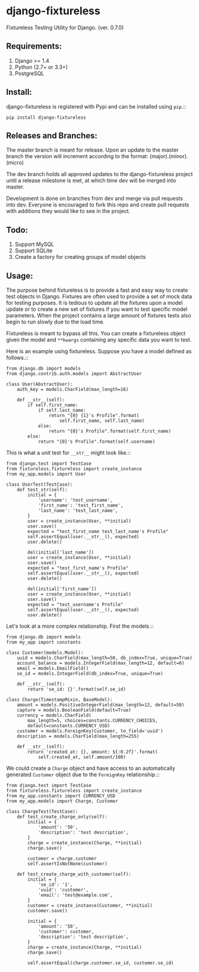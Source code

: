 django-fixtureless
====================

Fixtureless Testing Utility for Django.  (ver. 0.7.0)

Requirements:
-----------------

1. Django >= 1.4
2. Python (2.7+ or 3.3+)
3. PostgreSQL

Install:
-----------------

django-fixtureless is registered with Pypi and can be installed using `pip`.::

    pip install django-fixtureless


Releases and Branches:
-----------------

The master branch is meant for release.  Upon an update to the master branch the version will increment
according to the format: (major).(minor).(micro)

The dev branch holds all approved updates to the django-fixtureless project until a release milestone is met,
at which time dev will be merged into master.

Development is done on branches from dev and merge via pull requests into dev.  Everyone is encouraged to
fork this repo and create pull requests with additions they would like to see in the project.


Todo:
-----------------

1. Support MySQL
2. Support SQLite
3. Create a factory for creating groups of model objects


Usage:
-----------------

The purpose behind fixtureless is to provide a fast and easy way to create test objects in Django.  Fixtures are
often used to provide a set of mock data for testing purposes.  It is tedious to update all the fixtures upon a
model update or to create a new set of fixtures if you want to test specific model parameters.  When the
project contains a large amount of fixtures tests also begin to run slowly due to the load time.

Fixtureless is meant to bypass all this.  You can create a fixtureless object given the model and `**kwargs`
containing any specific data you want to test.

Here is an example using fixtureless.  Suppose you have a model defined as follows.::

    from django.db import models
    from django.contrib.auth.models import AbstractUser

    class User(AbstractUser):
        auth_key = models.CharField(max_length=16)
    
        def __str__(self):
            if self.first_name:
                if self.last_name:
                    return "{0} {1}'s Profile".format(
                        self.first_name, self.last_name)
                else:
                    return "{0}'s Profile".format(self.first_name)
            else:
                return "{0}'s Profile".format(self.username)


This is what a unit test for `__str__` might look like.::

    from django.test import TestCase
    from fixtureless.fixtureless import create_instance
    from my_app.models import User

    class UserTest(TestCase):
        def test_str(self):
            initial = {
                'username': 'test_username',
                'first_name': 'test_first_name',
                'last_name': 'test_last_name',
            }
            user = create_instance(User, **initial)
            user.save()
            expected = "test_first_name test_last_name's Profile"
            self.assertEqual(user.__str__(), expected)
            user.delete()
    
            del(initial['last_name'])
            user = create_instance(User, **initial)
            user.save()
            expected = "test_first_name's Profile"
            self.assertEqual(user.__str__(), expected)
            user.delete()
    
            del(initial['first_name'])
            user = create_instance(User, **initial)
            user.save()
            expected = "test_username's Profile"
            self.assertEqual(user.__str__(), expected)
            user.delete()


Let's look at a more complex relationship.  First the models.::

    from django.db import models
    from my_app import constants

    class Customer(models.Model):
        uuid = models.CharField(max_length=50, db_index=True, unique=True)
        account_balance = models.IntegerField(max_length=12, default=0)
        email = models.EmailField()
        se_id = models.IntegerField(db_index=True, unique=True)

        def __str__(self):
            return 'se_id: {}'.format(self.se_id)

    class Charge(TimestampMixin, BaseModel):
        amount = models.PositiveIntegerField(max_length=12, default=50)
        capture = models.BooleanField(default=True)
        currency = models.CharField(
            max_length=5, choices=constants.CURRENCY_CHOICES,
            default=constants.CURRENCY_USD)
        customer = models.ForeignKey(Customer, to_field='uuid')
        description = models.CharField(max_length=255)

        def __str__(self):
            return 'created_at: {}, amount: ${:0.2f}'.format(
                self.created_at, self.amount/100)
    

We could create a `Charge` object and have access to an automatically generated `Customer` object
due to the `ForeignKey` relationship.::

    from django.test import TestCase
    from fixtureless.fixtureless import create_instance
    from my_app.constants import CURRENCY_USD
    from my_app.models import Charge, Customer

    class ChargeTest(TestCase):
        def test_create_charge_only(self):
            initial = {
                'amount': '50',
                'description': 'test description',
            }
            charge = create_instance(Charge, **initial)
            charge.save()
            
            customer = charge.customer
            self.assertIsNotNone(customer)

        def test_create_charge_with_customer(self):
            initial = {
                'se_id': '1',
                'uuid': 'customer',
                'email': 'test@example.com',
            }
            customer = create_instance(Customer, **initial)
            customer.save()
            
            initial = {
                'amount': '50',
                'customer': customer,
                'description': 'test description',
            }
            charge = create_instance(Charge, **initial)
            charge.save()
            
            self.assertEqual(charge.customer.se_id, customer.se_id)
            


